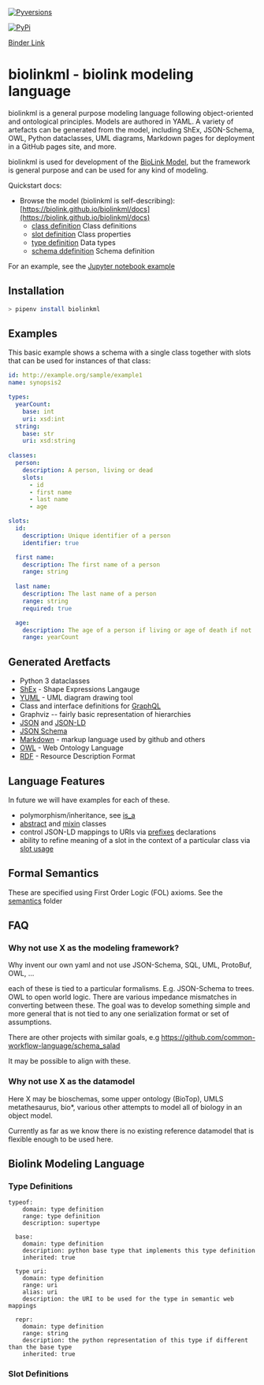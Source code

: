 [![Pyversions](https://img.shields.io/pypi/pyversions/biolinkml.svg)](https://pypi.python.org/pypi/biolinkml)

[![PyPi](https://img.shields.io/pypi/v/biolinkml.svg)](https://pypi.python.org/pypi/biolinkml)


[Binder Link](https://mybinder.org/v2/gh/biolink/biolinkml/master?filepath=notebooks)

# biolinkml - biolink modeling language

biolinkml is a general purpose modeling language following object-oriented and ontological principles. Models are authored in YAML. A variety of artefacts can be generated from the model, including ShEx, JSON-Schema, OWL, Python dataclasses, UML diagrams, Markdown pages for deployment in a GitHub pages site, and more.

biolinkml is used for development of the [BioLink Model](https://biolink.github.io/biolink-model), but the framework is general purpose and can be used for any kind of modeling.


Quickstart docs:

 * Browse the model (biolinkml is self-describing): [https://biolink.github.io/biolinkml/docs](https://biolink.github.io/biolinkml/docs)
    * [class definition](https://biolink.github.io/biolinkml/docs/ClassDefinition) Class definitions
    * [slot definition](https://biolink.github.io/biolinkml/docs/SlotDefinition) Class properties
    * [type definition](https://biolink.github.io/biolinkml/docs/TypeDefinition) Data types
    * [schema ddefinition](https://biolink.github.io/biolinkml/docs/SchemaDefinition) Schema definition

For an example, see the [Jupyter notebook example](https://nbviewer.jupyter.org/github/biolink/biolinkml/blob/master/notebooks/examples.ipynb)

## Installation
```bash
> pipenv install biolinkml
```

## Examples

This basic example shows a schema with a single class together with slots that can be used for instances of that class:

```yaml
id: http://example.org/sample/example1
name: synopsis2

types:
  yearCount:
    base: int
    uri: xsd:int
  string:
    base: str
    uri: xsd:string
    
classes:
  person:
    description: A person, living or dead
    slots:
      - id
      - first name
      - last name
      - age

slots:
  id:
    description: Unique identifier of a person
    identifier: true

  first name:
    description: The first name of a person
    range: string
    
  last name:
    description: The last name of a person
    range: string
    required: true

  age:
    description: The age of a person if living or age of death if not
    range: yearCount
```        

## Generated Aretfacts

* Python 3 dataclasses
* [ShEx](http://shex.io/shex-semantics/index.html) - Shape Expressions Langauge
* [YUML](https://yuml.me/) - UML diagram drawing tool
* Class and interface definitions for [GraphQL](https://graphql.org/)
* Graphviz -- fairly basic representation of hierarchies
* [JSON](https://json.org/) and [JSON-LD](https://json-ld.org/)
* [JSON Schema](https://json-schema.org/)
* [Markdown](https://daringfireball.net/projects/markdown/) - markup language used by github and others
* [OWL](https://www.w3.org/TR/2012/REC-owl2-overview-20121211/) - Web Ontology Language
* [RDF](https://www.w3.org/2001/sw/wiki/RDF) - Resource Description Format

## Language Features

In future we will have examples for each of these.

 * polymorphism/inheritance, see [is_a](https://biolink.github.io/biolinkml/docs/is_a)
 * [abstract](https://biolink.github.io/biolinkml/docs/abstract) and [mixin](https://biolink.github.io/biolinkml/docs/mixin) classes
 * control JSON-LD mappings to URIs via [prefixes](https://biolink.github.io/biolinkml/docs/prefixes) declarations
 * ability to refine meaning of a slot in the context of a particular class via [slot usage](https://biolink.github.io/biolinkml/docs/slot_usage)

## Formal Semantics

These are specified using First Order Logic (FOL) axioms. See the [semantics](semantics) folder

## FAQ

### Why not use X as the modeling framework?

Why invent our own yaml and not use JSON-Schema, SQL, UML, ProtoBuf,
OWL, ...

each of these is tied to a particular formalisms. E.g. JSON-Schema to
trees. OWL to open world logic. There are various impedance mismatches
in converting between these. The goal was to develop something simple
and more general that is not tied to any one serialization format or
set of assumptions.

There are other projects with similar goals, e.g
https://github.com/common-workflow-language/schema_salad

It may be possible to align with these.

### Why not use X as the datamodel

Here X may be bioschemas, some upper ontology (BioTop), UMLS
metathesaurus, bio*, various other attempts to model all of biology in
an object model.

Currently as far as we know there is no existing reference datamodel
that is flexible enough to be used here.


## Biolink Modeling Language

### Type Definitions

```
typeof:
    domain: type definition
    range: type definition
    description: supertype

  base:
    domain: type definition
    description: python base type that implements this type definition
    inherited: true

  type uri:
    domain: type definition
    range: uri
    alias: uri
    description: the URI to be used for the type in semantic web mappings

  repr:
    domain: type definition
    range: string
    description: the python representation of this type if different than the base type
    inherited: true
```


### Slot Definitions




